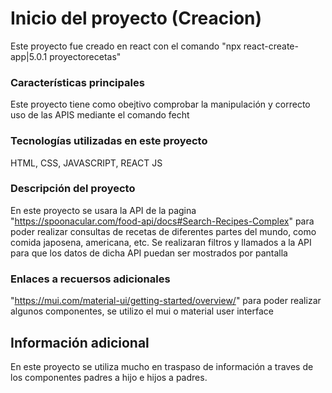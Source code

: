# Inicio del proyecto (Creacion)

Este proyecto fue creado en react con el comando "npx react-create-app|5.0.1 proyectorecetas"

### Características principales

Este proyecto tiene como obejtivo comprobar la manipulación y correcto uso de las APIS
mediante el comando fecht

### Tecnologías utilizadas en este proyecto

HTML, CSS, JAVASCRIPT, REACT JS

### Descripción del proyecto

En este proyecto se usara la API de la pagina "https://spoonacular.com/food-api/docs#Search-Recipes-Complex"
para poder realizar consultas de recetas de diferentes partes del mundo, como comida japosena, americana,
etc.
Se realizaran filtros y llamados a la API para que los datos de dicha API puedan ser mostrados por pantalla

### Enlaces a recuersos adicionales

"https://mui.com/material-ui/getting-started/overview/"
para poder realizar algunos componentes, se utilizo el mui o material user interface

## Información adicional

En este proyecto se utiliza mucho en traspaso de información a traves de los componentes padres
a hijo e hijos a padres.
